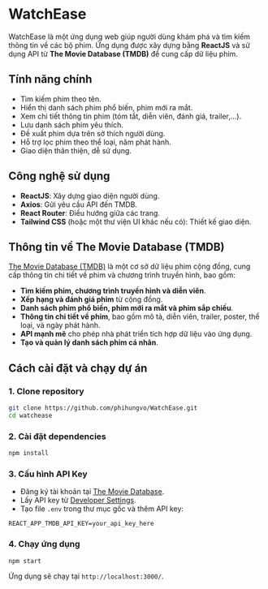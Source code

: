 # WatchEase

WatchEase là một ứng dụng web giúp người dùng khám phá và tìm kiếm thông tin về các bộ phim. Ứng dụng được xây dựng bằng **ReactJS** và sử dụng API từ **The Movie Database (TMDB)** để cung cấp dữ liệu phim.

## Tính năng chính
- Tìm kiếm phim theo tên.
- Hiển thị danh sách phim phổ biến, phim mới ra mắt.
- Xem chi tiết thông tin phim (tóm tắt, diễn viên, đánh giá, trailer,...).
- Lưu danh sách phim yêu thích.
- Đề xuất phim dựa trên sở thích người dùng.
- Hỗ trợ lọc phim theo thể loại, năm phát hành.
- Giao diện thân thiện, dễ sử dụng.

## Công nghệ sử dụng
- **ReactJS**: Xây dựng giao diện người dùng.
- **Axios**: Gửi yêu cầu API đến TMDB.
- **React Router**: Điều hướng giữa các trang.
- **Tailwind CSS** (hoặc một thư viện UI khác nếu có): Thiết kế giao diện.

## Thông tin về The Movie Database (TMDB)
[The Movie Database (TMDB)](https://www.themoviedb.org/) là một cơ sở dữ liệu phim cộng đồng, cung cấp thông tin chi tiết về phim và chương trình truyền hình, bao gồm:
- **Tìm kiếm phim, chương trình truyền hình và diễn viên**.
- **Xếp hạng và đánh giá phim** từ cộng đồng.
- **Danh sách phim phổ biến, phim mới ra mắt và phim sắp chiếu**.
- **Thông tin chi tiết về phim**, bao gồm mô tả, diễn viên, trailer, poster, thể loại, và ngày phát hành.
- **API mạnh mẽ** cho phép nhà phát triển tích hợp dữ liệu vào ứng dụng.
- **Tạo và quản lý danh sách phim cá nhân**.

## Cách cài đặt và chạy dự án
### 1. Clone repository
```sh
git clone https://github.com/phihungvo/WatchEase.git
cd watchease
```
### 2. Cài đặt dependencies
```sh
npm install
```
### 3. Cấu hình API Key
- Đăng ký tài khoản tại [The Movie Database](https://www.themoviedb.org/).
- Lấy API key từ [Developer Settings](https://www.themoviedb.org/settings/api).
- Tạo file `.env` trong thư mục gốc và thêm API key:
```env
REACT_APP_TMDB_API_KEY=your_api_key_here
```
### 4. Chạy ứng dụng
```sh
npm start
```
Ứng dụng sẽ chạy tại `http://localhost:3000/`.


